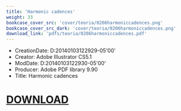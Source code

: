 ```yaml
---
title: 'Harmonic cadences'
weight: 33
bookcase_cover_src: 'cover/teoria/0206harmoniccadences.png'
bookcase_cover_src_dark: 'cover/teoria/0206harmoniccadences.png'
download_link: 'pdfs/teoria/0206harmoniccadences.pdf'
---
```


- CreationDate: D:20140103122929-05'00'
- Creator: Adobe Illustrator CS5.1
- ModDate: D:20140103122930-05'00'
- Producer: Adobe PDF library 9.90
- Title: Harmonic cadences
# [DOWNLOAD](/pdfs/teoria/0206harmoniccadences.pdf)
